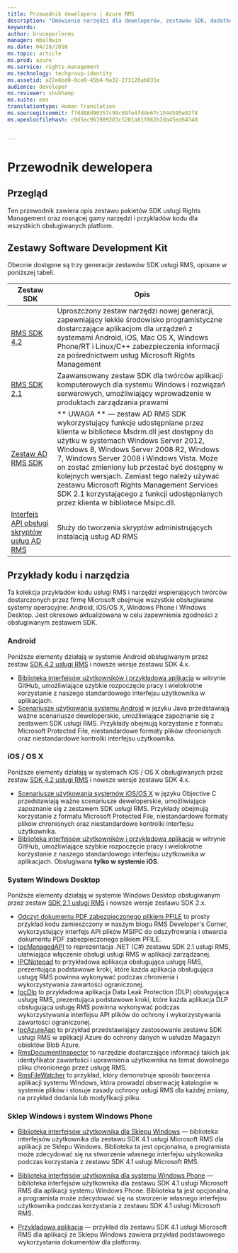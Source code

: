 ```yaml
---
title: Przewodnik dewelopera | Azure RMS
description: "Omówienie narzędzi dla deweloperów, zestawów SDK, dodatkowych bibliotek i przykładów kodu."
keywords: 
author: bruceperlerms
manager: mbaldwin
ms.date: 04/28/2016
ms.topic: article
ms.prod: azure
ms.service: rights-management
ms.technology: techgroup-identity
ms.assetid: a22e6bd0-8ce8-45b4-9a32-273126ab831e
audience: developer
ms.reviewer: shubhamp
ms.suite: ems
translationtype: Human Translation
ms.sourcegitcommit: f7dd88d90357c99c69fe4fdde67c1544595e02f8
ms.openlocfilehash: c9d5ec961989283c5201a81f862b2da45ed64340


---
```


# Przewodnik dewelopera

## Przegląd ##
Ten przewodnik zawiera opis zestawu pakietów SDK usługi Rights Management oraz rosnącej gamy narzędzi i przykładów kodu dla wszystkich obsługiwanych platform. 

## Zestawy Software Development Kit ##
Obecnie dostępne są trzy generacje zestawów SDK usługi RMS, opisane w poniższej tabeli.

| Zestaw SDK | Opis |
|------|---------|
| [RMS SDK 4.2](active-directory-rights-management-services-multi-platform-thin-client-sdk-portal.md) | Uproszczony zestaw narzędzi nowej generacji, zapewniający lekkie środowisko programistyczne dostarczające aplikacjom dla urządzeń z systemami Android, iOS, Mac OS X, Windows Phone/RT i Linux/C++ zabezpieczenia informacji za pośrednictwem usług Microsoft Rights Management |
| [RMS SDK 2.1](microsoft-information-protection-and-control-client-portal.md) | Zaawansowany zestaw SDK dla twórców aplikacji komputerowych dla systemu Windows i rozwiązań serwerowych, umożliwiający wprowadzenie w produktach zarządzania prawami|
|[Zestaw AD RMS SDK](https://msdn.microsoft.com/library/cc530379(v=vs.85).aspx)|** UWAGA ** — zestaw AD RMS SDK wykorzystujący funkcje udostępniane przez klienta w bibliotece Msdrm.dll jest dostępny do użytku w systemach Windows Server 2012, Windows 8, Windows Server 2008 R2, Windows 7, Windows Server 2008 i Windows Vista. Może on zostać zmieniony lub przestać być dostępny w kolejnych wersjach. Zamiast tego należy używać zestawu Microsoft Rights Management Services SDK 2.1 korzystającego z funkcji udostępnianych przez klienta w bibliotece Msipc.dll.|
|[Interfejs API obsługi skryptów usług AD RMS](https://msdn.microsoft.com/en-us/library/bb968797(v=vs.85).aspx)| Służy do tworzenia skryptów administrujących instalacją usług AD RMS|

## Przykłady kodu i narzędzia
Ta kolekcja przykładów kodu usługi RMS i narzędzi wspierających twórców dostarczonych przez firmę Microsoft obejmuje wszystkie obsługiwane systemy operacyjne: Android, iOS/OS X, Windows Phone i Windows Desktop. Jest okresowo aktualizowana w celu zapewnienia zgodności z obsługiwanym zestawem SDK.

### Android

Poniższe elementy działają w systemie Android obsługiwanym przez zestaw [SDK 4.2 usługi RMS](active-directory-rights-management-services-multi-platform-thin-client-sdk-portal.md) i nowsze wersje zestawu SDK 4.x.

- [Biblioteka interfejsów użytkowników i przykładowa aplikacja](https://github.com/AzureAD/rms-sdk-ui-for-android) w witrynie GitHub, umożliwiające szybkie rozpoczęcie pracy i wielokrotne korzystanie z naszego standardowego interfejsu użytkownika w aplikacjach.
- [Scenariusze użytkowania systemu Android](https://msdn.microsoft.com/en-us/library/dn758246(v=vs.85).aspx) w języku Java przedstawiają ważne scenariusze deweloperskie, umożliwiające zapoznanie się z zestawem SDK usługi RMS. Przykłady obejmują korzystanie z formatu Microsoft Protected File, niestandardowe formaty plików chronionych oraz niestandardowe kontrolki interfejsu użytkownika.

### iOS / OS X

Poniższe elementy działają w systemach iOS / OS X obsługiwanych przez zestaw [SDK 4.2 usługi RMS](active-directory-rights-management-services-multi-platform-thin-client-sdk-portal.md) i nowsze wersje zestawu SDK 4.x.

- [Scenariusze użytkowania systemów iOS/OS X](https://msdn.microsoft.com/en-us/library/dn758307(v=vs.85).aspx) w języku Objective C przedstawiają ważne scenariusze deweloperskie, umożliwiające zapoznanie się z zestawem SDK usługi RMS. Przykłady obejmują korzystanie z formatu Microsoft Protected File, niestandardowe formaty plików chronionych oraz niestandardowe kontrolki interfejsu użytkownika.
- [Biblioteka interfejsów użytkowników i przykładowa aplikacja](https://github.com/AzureAD/rms-sdk-ui-for-ios) w witrynie GitHub, umożliwiające szybkie rozpoczęcie pracy i wielokrotne korzystanie z naszego standardowego interfejsu użytkownika w aplikacjach. Obsługiwana **tylko w systemie iOS**.

### System Windows Desktop

Poniższe elementy działają w systemie Windows Desktop obsługiwanym przez zestaw [SDK 2.1 usługi RMS](microsoft-information-protection-and-control-client-portal.md) i nowsze wersje zestawu SDK 2.x.

- [Odczyt dokumentu PDF zabezpieczonego plikiem PFILE](https://blogs.msdn.microsoft.com/rms/2015/11/09/reading-a-pfile-protected-pdf/) to prosty przykład kodu zamieszczony w naszym blogu RMS Developer's Corner, wykorzystujący interfejs API plików MSIPC do odszyfrowania i otwarcia dokumentu PDF zabezpieczonego plikiem PFILE.
- [IpcManagedAPI](https://github.com/Azure-Samples/active-directory-dotnet-rms) to reprezentacja .NET (C#) zestawu SDK 2.1 usługi RMS, ułatwiająca włączenie obsługi usługi RMS w aplikacji zarządzanej.
- [IPCNotepad](https://code.msdn.microsoft.com/ipcnotepad-sample-f67dae80) to przykładowa aplikacja obsługująca usługę RMS, prezentująca podstawowe kroki, które każda aplikacja obsługująca usługę RMS powinna wykonywać podczas chronienia i wykorzystywania zawartości ograniczonej.
- [IpcDlp](https://github.com/Azure-Samples/active-directory-dotnet-rms) to przykładowa aplikacja Data Leak Protection (DLP) obsługująca usługę RMS, prezentująca podstawowe kroki, które każda aplikacja DLP obsługująca usługę RMS powinna wykonywać podczas wykorzystywania interfejsu API plików do ochrony i wykorzystywania zawartości ograniczonej.
- [IpcAzureApp](https://github.com/Azure-Samples/active-directory-dotnet-rms) to przykład przedstawiający zastosowanie zestawu SDK usługi RMS w aplikacji Azure do ochrony danych w usłudze Magazyn obiektów Blob Azure.
- [RmsDocumentInspector](https://github.com/Azure-Samples/active-directory-dotnet-rms) to narzędzie dostarczające informacji takich jak identyfikator zawartości i uprawnienia użytkownika na temat dowolnego pliku chronionego przez usługę RMS.
- [RmsFileWatcher](https://github.com/Azure-Samples/active-directory-dotnet-rms) to przykład, który demonstruje sposób tworzenia aplikacji systemu Windows, która prowadzi obserwację katalogów w systemie plików i stosuje zasady ochrony usługi RMS dla każdej zmiany, na przykład dodania lub modyfikacji pliku.

### Sklep Windows i system Windows Phone

- [Biblioteka interfejsów użytkownika dla Sklepu Windows](https://github.com/AzureAD/rms-sdk-ui-for-windowsstore) — biblioteka interfejsów użytkownika dla zestawu SDK 4.1 usługi Microsoft RMS dla aplikacji ze Sklepu Windows. Biblioteka ta jest opcjonalna, a programista może zdecydować się na stworzenie własnego interfejsu użytkownika podczas korzystania z zestawu SDK 4.1 usługi Microsoft RMS.

- [Biblioteka interfejsów użytkownika dla systemu Windows Phone](https://github.com/AzureAD/rms-sdk-ui-for-winphone) — biblioteka interfejsów użytkownika dla zestawu SDK 4.1 usługi Microsoft RMS dla aplikacji systemu Windows Phone. Biblioteka ta jest opcjonalna, a programista może zdecydować się na stworzenie własnego interfejsu użytkownika podczas korzystania z zestawu SDK 4.1 usługi Microsoft RMS.

- [Przykładowa aplikacja](https://github.com/Azure-Samples/active-directory-dotnet-rms-windowsstore) — przykład dla zestawu SDK 4.1 usługi Microsoft RMS dla aplikacji ze Sklepu Windows zawiera przykład podstawowego wykorzystania dokumentów dla platformy.



<!--HONumber=Jul16_HO1-->


